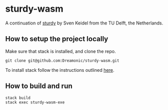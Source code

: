# sturdy-wasm
A continuation of [sturdy](https://github.com/svenkeidel/sturdy) by Sven Keidel from the TU Delft, the Netherlands. 

## How to setup the project locally
Make sure that stack is installed, and clone the repo.
```
git clone git@github.com:Dreamonic/sturdy-wasm.git
```

To install stack follow the instructions outlined [here](https://docs.haskellstack.org/en/stable/README/).

## How to build and run
```
stack build
stack exec sturdy-wasm-exe
```
